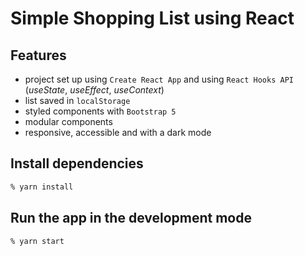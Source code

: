 # Simple Shopping List using React

## Features

- project set up using `Create React App` and using `React Hooks API` (_useState_, _useEffect_, _useContext_)
- list saved in `localStorage`
- styled components with `Bootstrap 5`
- modular components
- responsive, accessible and with a dark mode

## Install dependencies

```zsh
% yarn install
```

## Run the app in the development mode

```zsh
% yarn start
```
